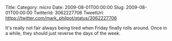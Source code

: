 Title: 
Category: micro
Date: 2009-08-01T00:00:00
Slug: 2009-08-01T00:00:00
TwitterId: 3062227706
TweetUrl: https://twitter.com/mark_philpot/status/3062227706

It's really not fair always being tired when Friday finally rolls around. Once in a while, they should just reverse the days of the week.